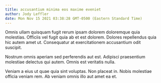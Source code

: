 ```yaml
---
title: accusantium minima eos maxime eveniet
author: Jody Leffler
date: Mon Nov 15 2021 03:38:28 GMT-0500 (Eastern Standard Time)
---
```

Omnis ullam quisquam fugit rerum ipsam dolorem doloremque quia molestias. Officiis vel fugit quia ab et est dolorem. Dolores repellendus quia hic autem amet ut. Consequatur at exercitationem accusantium odit suscipit.

 Nostrum omnis aperiam sed perferendis aut est. Adipisci praesentium molestiae delectus qui autem. Omnis est veritatis nulla.

 Veniam a eius ut quae quia sint voluptas. Non placeat in. Nobis molestiae officia veniam rem. Ab veniam omnis illo aut amet ea et.